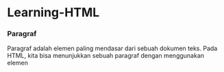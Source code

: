 # Learning-HTML


<h3>Paragraf</h3>
Paragraf adalah elemen paling mendasar dari sebuah dokumen teks. Pada HTML, kita bisa menunjukkan sebuah paragraf dengan menggunakan elemen <p>





